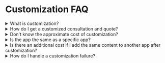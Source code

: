 # Customization FAQ

<details>

<summary>What is customization?</summary>

Customization is a ‘custom-made service’ to create products according to the needs of customers.

You can ask Swing2App to customize and develop your app as per your requirement.

If you wish to add features other than built-in services provided in Swing2App, or if you need an overall app development, you can ask us to customize your app.

We will create a custom app with your desired content and calculate a quote based on your app development.

Therefore, if you have a customization request, kindly create a proposal, storyboard, etc. for our better understanding.&#x20;

Customization will generate a quote based on the content of the app development. Our engineers will assist you in the detailed consultation of the development period and the work details.&#x20;

For customized consultations, please first prepare and send the app production proposal, storyboard, etc. to <mark style="color:blue;">help@swing2app.com</mark>.

Simple features or custom features that have already been provided by Swing2App can be guided directly from the Help Center, but please understand that the overall development of the app and the complex content configuration cannot be assisted in consultation without a specific proposal.

</details>

<details>

<summary>How do I get a customized consultation and quote?</summary>

Customized consultation is possible only by sending the proposal, storyboard, etc. about the app development to the Swing2App email first.

You must have a specific app production plan so that after confirming the contents, a development engineer can assist you with the consultation. \*Please prepare an app production proposal, storyboard, etc. and send it to the Swing2App email address help@swing2app.co.kr .

If you e-mail, the custom development engineer will check the contents and guide you through whether development is possible, the development period, the development cost estimate, etc., and we will assist you with the consultation.

</details>

<details>

<summary>Don't know the approximate cost of customization?</summary>

Custom is not a price reconnaissance system.

And since it's a 1:1 development that reflects the user's custom content, there is no development estimate.

Estimates vary in amount from a few hundred thousand won to a few thousand won depending on the content of the production, so there is no custom set cost.

Therefore, we will only guide you through consultation to guide you through a customized quote.

</details>

<details>

<summary>Is the app the same as a specific app?</summary>

Sometimes you show us an app on the market and ask if you want to make it the same as this app.

We can check the app and see if the same app development is possible, and the engineer will be able to guide you.

For apps that have a simple design and build methodology, an engineer can check in and guide you through the cost of your customizations.

However, **\*\*In the case of an app that has a lot of development sources internally in addition to the content that is complicated and shown, it can be difficult to estimate the exact development cost.**

(This is because the internal development source of a particular app cannot be verified by looking at the app alone, and only when the actual development is in.)

\*\* And you need to make it clear that you want to make the design and composition the same, if you want to make the shapes similar, or if you want to keep certain menus the same.

You can give us the name of your app and give us a custom inquiry, but please let us know the exact app development request.

</details>

<details>

<summary>Is there an additional cost if I add the same content to another app after customization?</summary>

If you add the same content to another app after the customization operation, the license fee of KRW 100,000 will be added.

The reason why applying the same content back to another app adds to the cost is that you are charged a licensing fee, not a development fee.

License fees are a necessary policy to prevent indiscriminate use of customization programs.

The target of the custom development fee is based on 1 app, and you will receive an additional license fee when you scale.

Therefore, please keep in mind that the license copy fee will incur an additional cost of 100,000 won.

</details>

<details>

<summary>How do I handle a customization failure?</summary>

If any errors or failures occur in the customized content, we will take immediate action and deal with them.

However, we can't monitor users' apps on the swing and keep them in control.

Therefore, if customized users have any problems using the app, they must contact our customer service center or contact us via e-mail so that we can confirm and deal with them.

Failure handling and maintenance caused by customization is of course handled by us at no additional cost.

\*Errors that occur outside of us (swing app, customization content) that are not failures or errors cannot be handled by us, and the contents will be confirmed and guided by the developer.

</details>
